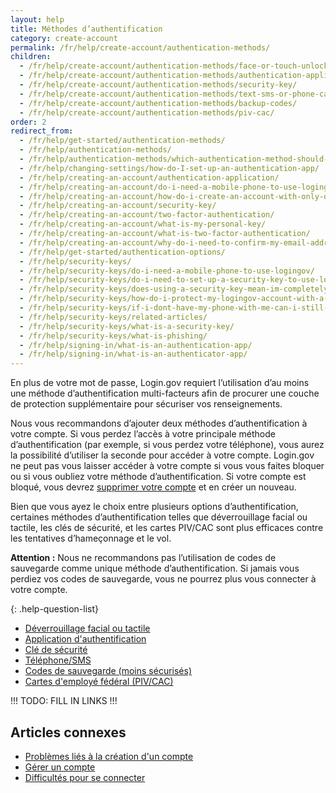 ```yaml
---
layout: help
title: Méthodes d’authentification
category: create-account
permalink: /fr/help/create-account/authentication-methods/
children:
  - /fr/help/create-account/authentication-methods/face-or-touch-unlock/
  - /fr/help/create-account/authentication-methods/authentication-application/
  - /fr/help/create-account/authentication-methods/security-key/
  - /fr/help/create-account/authentication-methods/text-sms-or-phone-call/
  - /fr/help/create-account/authentication-methods/backup-codes/
  - /fr/help/create-account/authentication-methods/piv-cac/
order: 2
redirect_from:
  - /fr/help/get-started/authentication-methods/
  - /fr/help/authentication-methods/
  - /fr/help/authentication-methods/which-authentication-method-should-i-use/
  - /fr/help/changing-settings/how-do-I-set-up-an-authentication-app/
  - /fr/help/creating-an-account/authentication-application/
  - /fr/help/creating-an-account/do-i-need-a-mobile-phone-to-use-logingov/
  - /fr/help/creating-an-account/how-do-i-create-an-account-with-only-one-two-factor-authenticator/
  - /fr/help/creating-an-account/security-key/
  - /fr/help/creating-an-account/two-factor-authentication/
  - /fr/help/creating-an-account/what-is-my-personal-key/
  - /fr/help/creating-an-account/what-is-two-factor-authentication/
  - /fr/help/creating-an-account/why-do-i-need-to-confirm-my-email-address-and-my-phone-number/
  - /fr/help/get-started/authentication-options/
  - /fr/help/security-keys/
  - /fr/help/security-keys/do-i-need-a-mobile-phone-to-use-logingov/
  - /fr/help/security-keys/do-i-need-to-set-up-a-security-key-to-use-logingov/
  - /fr/help/security-keys/does-using-a-security-key-mean-im-completely-safe-from-phishing/
  - /fr/help/security-keys/how-do-i-protect-my-logingov-account-with-a-security-key/
  - /fr/help/security-keys/if-i-dont-have-my-phone-with-me-can-i-still-sign-in/
  - /fr/help/security-keys/related-articles/
  - /fr/help/security-keys/what-is-a-security-key/
  - /fr/help/security-keys/what-is-phishing/
  - /fr/help/signing-in/what-is-an-authentication-app/
  - /fr/help/signing-in/what-is-an-authenticator-app/
---
```

En plus de votre mot de passe, Login.gov requiert l’utilisation d’au moins une méthode d’authentification multi-facteurs afin de procurer une couche de protection supplémentaire pour sécuriser vos renseignements.

Nous vous recommandons d’ajouter deux méthodes d’authentification à votre compte. Si vous perdez l’accès à votre principale méthode d’authentification (par exemple, si vous perdez votre téléphone), vous aurez la possibilité d’utiliser la seconde pour accéder à votre compte. Login.gov ne peut pas vous laisser accéder à votre compte si vous vous faites bloquer ou si vous oubliez votre méthode d’authentification. Si votre compte est bloqué, vous devrez [supprimer votre compte](/fr/help/manage-your-account/delete-your-account/) et en créer un nouveau.

Bien que vous ayez le choix entre plusieurs options d’authentification, certaines méthodes d’authentification telles que déverrouillage facial ou tactile, les clés de sécurité, et les cartes PIV/CAC sont plus efficaces contre les tentatives d’hameçonnage et le vol.

**Attention :** Nous ne recommandons pas l’utilisation de codes de sauvegarde comme unique méthode d’authentification. Si jamais vous perdiez vos codes de sauvegarde, vous ne pourrez plus vous connecter à votre compte.

{: .help-question-list}
* [Déverrouillage facial ou tactile](/fr/help/create-account/authentication-methods/face-or-touch-unlock/)
* [Application d'authentification](/fr/help/create-account/authentication-methods/authentication-application/)
* [Clé de sécurité](/fr/help/create-account/authentication-methods/security-key/)
* [Téléphone/SMS](/fr/help/create-account/authentication-methods/text-sms-or-phone-call/)
* [Codes de sauvegarde (moins sécurisés)](/fr/help/create-account/authentication-methods/backup-codes/)
* [Cartes d'employé fédéral (PIV/CAC)](/fr/help/create-account/authentication-methods/piv-cac/)

!!! TODO: FILL IN LINKS !!!

## Articles connexes

* [Problèmes liés à la création d'un compte](#)
* [Gérer un compte](#)
* [Difficultés pour se connecter](#)